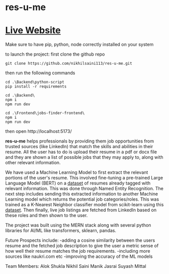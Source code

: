 # res-u-me
# [Live Website](https://res-u-me.vercel.app/)
Make sure to have pip, python, node correctly installed on your system

to launch the project:
first clone the github repo

```git clone https://github.com/nikhilsaini113/res-u-me.git```

then run the following commands

```
cd .\Backend\python-script
pip install -r requirements

cd .\Backend\
npm i
npm run dev

cd .\Frontend\jobs-finder-frontend\
npm i
npm run dev
```

then open http://localhost:5173/


**res-u-me** helps professionals by providing them job opportunities from trusted sources (like LinkedIn) that match the skills and abilities in their resume.
All the user has to do is upload their resume in a pdf or docx file and they are shown a list of possible jobs that they may apply to, along with other relevant information.

We have used a Machine Learning Model to first extract the relevant portions of the user's resume. This involved fine-tuning a pre-trained Large Language Model (BERT) on a [dataset](https://www.kaggle.com/datasets/dataturks/resume-entities-for-ner) of resumes already tagged with relevant information. This was done through Named Entity Recognition.
The next step includes sending this extracted information to another Machine Learning model which returns the potential job categories/roles. This was trained as a K-Nearest Neighbor classifier model from scikit-learn using this [dataset](https://www.kaggle.com/datasets/gauravduttakiit/resume-dataset).
Then finally, live job listings are fetched from LinkedIn based on these roles and then shown to the user.

The project was built using the MERN stack along with several python libraries for AI/ML like transformers, sklearn, pandas.

Future Prospects include:
-adding a cosine similarity between the users resume and the fetched job description to give the user a metric sense of how well their resume matches the job requirements. 
-including more sources like naukri.com etc
-improving the accuracy of the ML models

Team Members:
Alok Shukla 
Nikhil Saini 
Manik Jasrai 
Suyash Mittal 
